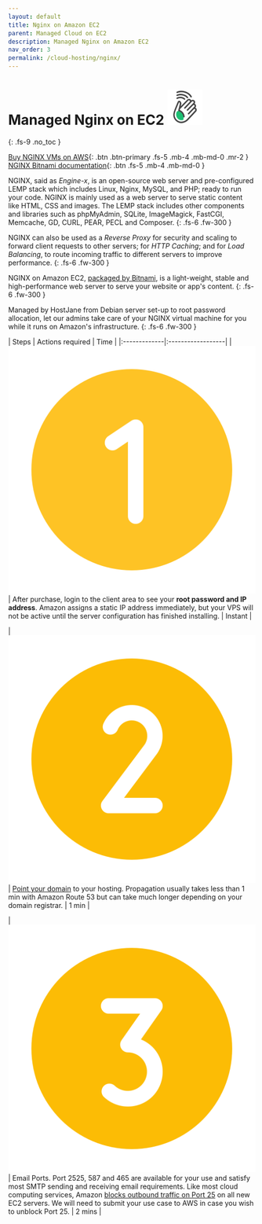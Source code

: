 ```yaml
---
layout: default
title: Nginx on Amazon EC2
parent: Managed Cloud on EC2
description: Managed Nginx on Amazon EC2
nav_order: 3
permalink: /cloud-hosting/nginx/
---
```


# Managed Nginx on EC2 ![](/assets/wave.svg)
{: .fs-9 .no_toc }

[Buy NGINX VMs on AWS](https://cloud.hostjane.com/cloud/){: .btn .btn-primary .fs-5 .mb-4 .mb-md-0 .mr-2 } [NGINX Bitnami documentation](https://bitnami.com/stack/nginx){: .btn .fs-5 .mb-4 .mb-md-0 }

NGINX, said as *Engine-x*, is an open-source web server and pre-configured LEMP stack which includes Linux, Nginx, MySQL, and PHP; ready to run your code. NGINX is mainly used as a web server to serve static content like HTML, CSS and images. The LEMP stack includes other components and libraries such as phpMyAdmin, SQLite, ImageMagick, FastCGI, Memcache, GD, CURL, PEAR, PECL and Composer.
{: .fs-6 .fw-300 }

NGINX can also be used as a *Reverse Proxy* for security and scaling to forward client requests to other servers; for *HTTP Caching*; and for *Load Balancing*, to route incoming traffic to different servers to improve performance.
{: .fs-6 .fw-300 }

<span class="blue">NGINX on Amazon EC2, [packaged by Bitnami](https://aws.amazon.com/marketplace/pp/prodview-lzep7hqg45g7k), is a light-weight, stable and high-performance web server to serve your website or app's content.</span>
{: .fs-6 .fw-300 }

<span class="green">Managed by HostJane from Debian server set-up to root password allocation, let our admins take care of your NGINX virtual machine for you while it runs on Amazon's infrastructure.</span>
{: .fs-6 .fw-300 }

| Steps       | Actions required    | Time |
|:-------------|:------------------|
|   ![](/assets/one.svg)          | After purchase, login to the client area to see your **root password and IP address**. Amazon assigns a static IP address immediately, but your VPS will not be active until the server configuration has finished installing. | Instant |

| ![](/assets/two.svg)  | [Point your domain](/point-your-domain/) to your hosting. Propagation usually takes less than 1 min with Amazon Route 53 but can take much longer depending on your domain registrar.  | 1 min |

| ![](/assets/three.svg)  | Email Ports. Port 2525, 587 and 465 are available for your use and satisfy most SMTP sending and receiving email requirements. Like most cloud computing services, Amazon [blocks outbound traffic on Port 25](https://docs.aws.amazon.com/AWSEC2/latest/UserGuide/ec2-resource-limits.html#port-25-throttle) on all new EC2 servers. We will need to submit your use case to AWS in case you wish to unblock Port 25. | 2 mins |